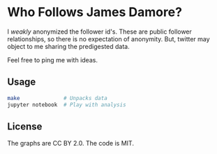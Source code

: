 Who Follows James Damore?
=========================

I *weakly* anonymized the follower id's. These are public follower
relationships, so there is no expectation of anonymity. But, twitter may
object to me sharing the predigested data.

Feel free to ping me with ideas. 


Usage
-----

```sh
make              # Unpacks data
jupyter notebook  # Play with analysis
```

License 
------- 

The graphs are CC BY 2.0. The code is MIT.
